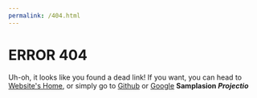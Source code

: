 ```yaml
---
permalink: /404.html
---
```


# ERROR 404
Uh-oh, it looks like you found a dead link! If you want, you can head to [Website's Home](samplasion.github.io), or simply go to [Github](github.com) or [Google](google.com)
**Samplasion _Projectio_**
